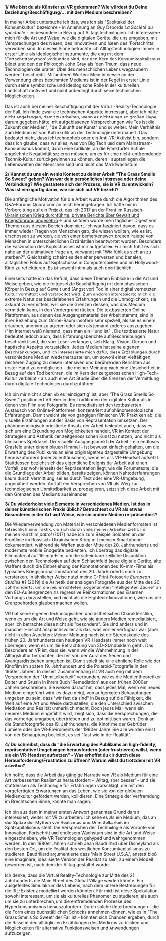 **1/ Wie bist du als Künstler zu VR gekommen? Wie würdest du Deine Beziehung/Beschäftigung/... mit dem Medium beschreiben?**

In meiner Arbeit untersuche ich das, was ich als "Spektakel der Konsumkultur" bezeichne - in Anlehnung an Guy Debords *La Société du spectacle* - insbesondere in Bezug auf Alltagstechnologien. Ich interessiere mich für die Art und Weise, wie die digitalen Geräte, die uns umgeben, mit Versprechungen des Neuen, des Innovativen und Ideen des 'Fortschritts' verwoben sind. In diesem Sinne betrachte ich Alltagstechnologien immer in erster Linie als ideologische Instrumente, die eng mit dem 'Fortschrittsmythos' verbunden sind, der den Kern des Konsumkapitalismus bildet und den der Philosoph John Gray als 'den Traum, dass neue Technologien die uralten Übel des menschlichen Lebens wegzaubern werden' beschreibt. Mit anderen Worten: Mein Interesse an der Verwendung eines bestimmten Mediums ist in der Regel in erster Linie durch seine symbolische und ideologische Rolle in der kulturellen Landschaft motiviert und nicht unbedingt durch seine technischen Möglichkeiten.
<br><br>
Das ist auch bei meiner Beschäftigung mit der Virtual-Reality-Technologie der Fall. Ich finde zwar die technischen Aspekte interessant, aber ich hätte nicht angefangen, damit zu arbeiten, wenn es nicht einen so großen Hype darum gegeben hätte, mit aufgeblasenen Versprechungen wie "es ist die Zukunft der Medien", "die Zukunft der Kunst" und so weiter. Mein Verhältnis zum Medium ist von Kulturkritik an der Technologie untermauert. Das bedeutet nicht, dass ich technophob oder ein Anti-VR-Aktivist bin, sondern dass ich glaube, dass wir alles, was von Big Tech und dem Mainstream-Konsumismus kommt, durch eine radikale, an die Frankfurter Schule angelehnte Negativität sezieren müssen, um es für eine nicht-entfremdende Technik-Kultur zurückgewinnen zu können, deren Hauptanliegen die Lebenswelten der Menschen sind und nicht das Marktwachstum. 

**2/ Kannst du uns ein wenig Kontext zu deiner Arbeit "The Grass Smells So Sweet" geben? Was war dein persönliches Interesse oder deine Verbindung? Wie gestaltete sich der Prozess, sie in VR zu entwickeln? Was ist einzigartig daran, wie sie sich auf VR bezieht?**

Die anfängliche Motivation für die Arbeit wurde durch die Algorithmen des Q&A-Forums Quora.com an mich herangetragen. Ich hatte mir in Vorbereitung auf ein [Projekt, das ich 2017 an der Front im Russisch-Ukrainischen Krieg durchführte, private Berichte über Gewalt und Kriegsführung angesehen](https://www.furtherfield.org/fronterlebnis-boys-toys-frontline-summary/)→ und seitdem wurde mein täglicher Digest von Themen aus diesem Bereich dominiert. Ich war fasziniert davon, dass es immer wieder Fragen von Menschen gab, die wissen wollten, wie es ist, erschossen zu werden, die von einer bemerkenswert breiten Palette von Menschen in unterschiedlichen Erzählstilen beantwortet wurden. Besonders die Faszination des Kopfschusses ist mir aufgefallen. Für mich fühlt es sich nahe an der ultimativen Frage an, verwandt mit "Wie fühlt es sich an zu sterben?". Gleichzeitig scheint es den eher perversen und banalen, alltäglichen Fokus auf Kopfschüsse in Computerspielen und im Hollywood-Kino zu reflektieren. Es ist sowohl intim als auch oberflächlich.
<br><br>
Einerseits hatte ich das Gefühl, dass diese Themen Einblicke in die Art und Weise geben, wie die fortgesetzte Beschäftigung mit dem physischen Körper in Bezug auf Gewalt und (Angst vor) Tod in einer digital vernetzten Kultur vermittelt und verarbeitet wird. Zum anderen interessierte mich die extreme Natur der beschriebenen Erfahrungen und die Unmöglichkeit, sie akkurat zu vermitteln, weil sie die Grenzen dessen, was das Medium vermitteln kann, in den Vordergrund rücken. Die textbasierten Online-Plattformen, aus denen das Ausgangsmaterial der Arbeit stammt, sind in ihrer Beziehung zum Online-Raum insofern sehr speziell, als sie es einem erlauben, anonym zu agieren oder sich als jemand anderes auszugeben ("Im Internet weiß niemand, dass man ein Hund ist"). Die textbasierte Natur bedeutet jedoch auch, dass Erfahrungsberichte auf Beschreibungen beschränkt sind, die vom Leser verlangen, sich Klang, Vision, Geruch und haptische Aspekte vorzustellen. Jedes Medium hat seine eigenen Beschränkungen, und ich interessierte mich dafür, diese Erzählungen durch verschiedene Medien wiederherzustellen, um sowohl einen vielfältigen, reicheren Zugang zu diesen intensiven und berührenden Berichten aus erster Hand zu ermöglichen - die meiner Meinung nach eine Unsicherheit in Bezug auf den Tod berühren, die im Kern der zeitgenössischen High-Tech-Kultur verbleibt - als auch eine Art Studie über die Grenzen der Vermittlung durch digitale Technologien durchzuführen.
<br><br>
Ich bin mir nicht sicher, ob es 'einzigartig' ist, aber "The Grass Smells So Sweet" positioniert VR eher in den Traditionen der digitalen Kultur als in denen von Film und Fotografie: Es remediatisiert den textbasierten Austausch von Online-Plattformen, konzentriert auf phänomenologische Erfahrungen. Damit weicht sie von gängigen filmischen VR-Praktiken ab, die visuelle Erzählungen auf der Basis von Repräsentation umsetzen. Der phänomenologisch orientierte Ansatz der Arbeit bedeutet auch, dass es sich um eine Erkundung von Möglichkeiten handelt, VR im Kontext der Strategien und Ästhetik der zeitgenössischen Kunst zu nutzen, und nicht als filmisches Spektakel. Der visuelle Ausgangspunkt der Arbeit - ein endloses Grasfeld unter einem blauen Himmel - ist bewusst einfach gehalten, um die Erwartung des Publikums an eine originalgetreu dargestellte Umgebung herauszufordern (oder zu enttäuschen), wenn es das VR-Headset aufsetzt. Stattdessen bezieht sich das eigentliche Ereignis der Arbeit auf einen Vorfall, der wohl jenseits der Repräsentation liegt; wie die Forumstexte, die die Grundlage der Arbeit bilden, bereits zeigen, können Nahtoderfahrungen kaum durch Vermittlung, sei es durch Text oder eine VR-Umgebung, angenähert werden. Anstatt ein Versprechen von VR als Weg zur technologischen Unmittelbarkeit zu propagieren, setzt sich diese Arbeit mit den Grenzen des Mediums auseinander.

**3/ Du wiederholst viele Elemente in verschiedenen Medien. Ist das in deiner künstlerischen Praxis üblich? Betrachtest du VR als etwas Besonderes in der Art und Weise, wie sie andere Medien re-präsentiert?**

Die Wiederverwendung von Material in verschiedenen Medienformaten ist tatsächlich eine Taktik, die sich durch viele meiner Arbeiten zieht. Für meinen Kurzfilm *patrol* (2017) habe ich zum Beispiel Soldaten an der Frontlinie im Russisch-Ukrainischen Krieg mit meinem Smartphone dokumentiert, während sie Waffen aus der Mitte des 20. Jahrhunderts und modernste mobile Endgeräte bedienten. Ich übertrug das digitale Filmmaterial auf 16-mm-Film, um die scheinbare zeitliche Disjunktion zwischen den Technologien auf dem Schlachtfeld (neue digitale Geräte, alte Waffen) durch die Einbeziehung der Konnotationen des 16-mm-Films als typisches Kriegsjournalismusformat des 20. Jahrhunderts noch zu verstärken. In ähnlicher Weise nutzt meine C-Print-Fotoserie *European Studies #1* (2019) die Ästhetik der analogen Fotografie aus der Mitte des 20. Jahrhunderts, um die neu errichteten, sogenannten "intelligenten Zäune" an den EU-Außengrenzen als regressive Reinkarnationen des Eisernen Vorhangs darzustellen, und nicht als die Hightech-Innovationen, wie uns die Grenzbehörden glauben machen wollen.
<br><br>
VR hat seine eigenen technologischen und ästhetischen Charakteristika, wenn es um die Art und Weise geht, wie sie andere Medien remediatisiert, aber ich betrachte diese nicht als "besonders". Sie sind anders und in mancher Hinsicht anspruchsvoller als das, was vorher verfügbar war (aber nicht in allen Aspekten: Meiner Meinung nach ist die Stereoskopie des frühen 20. Jahrhunderts den heutigen VR-Headsets immer noch weit überlegen, wenn es um die Betrachtung von 3D-Standbildern geht). Das Besondere an VR ist, dass sie, wenn wir die Wahrnehmung in der Alltagskultur betrachten, derzeit von der Aura des Neuen und Avantgardistischen umgeben ist. Damit spielt sie eine ähnliche Rolle wie der Kinofilm im späten 19. Jahrhundert und die Polaroid-Fotografie in den 1950er Jahren. In diesem Zusammenhang ist VR auch eng mit dem Versprechen der "Unmittelbarkeit" verbunden, wie es die Medientheoretiker Bolter und Grusin in ihrem Buch 'Remediation' aus den frühen 2000er Jahren beschreiben. Sie weisen darauf hin, dass jedes Mal, wenn ein neues Medium eingeführt wird, es dazu neigt, von aufgeregten Behauptungen umgeben zu sein, dass "wir fast da sind" in Bezug auf die Fähigkeit, die Welt auf eine Art und Weise darzustellen, die den Unterschied zwischen Mediation und Realität unmerklich macht. Doch jedes Mal, wenn ein neueres Medium eingeführt wird, zeigt sich, dass die Versprechungen, die das vorherige umgaben, übertrieben und zu optimistisch waren. Denk an die Standfotografie des 19. Jahrhunderts, die Kinofilme der Gebrüder Lumière oder die VR-Enviroments der 1990er Jahre: Sie alle wurden einst von der Behauptung begleitet, es sei "fast wie in der Realität".

**4/ Du schreibst, dass du "die Erwartung des Publikums an high-fidelity, repräsentative Umgebungen herausfordern (oder frustrieren) willst, wenn sie ein VR-Headset aufsetzen" - Was erhoffst du dir durch diese Herausforderung/Frustration zu öffnen? Warum willst du trotzdem mit VR arbeiten?**

Ich hoffe, dass die Arbeit das gängige Narrativ von VR als Medium für eine Art verbesserten Realismus herausfordert - 'Alltag, aber besser' - und sie stattdessen als Technologie für Erfahrungen vorschlägt, die mit den vorgefertigten Erwartungen an das Leben, wie sie von der globalen Medienkultur gefördert werden, kollidieren. Eine Strategie der Verfremdung im Brechtschen Sinne, könnte man sagen. 
<br><br>
Ich bin aus dem in meiner ersten Antwort genannten Grund daran interessiert, weiter mit VR zu arbeiten: Ich sehe es als ein Medium, das an der Spitze der Mythen von Realismus und Unmittelbarkeit im Spätkapitalismus steht. Die Versprechen der Technologie als Vorbote von Innovation, Fortschritt und endlosem Wachstum sind in die Art und Weise eingeschrieben, wie VR-Technologien gehyped und wahrgenommen werden. In den 1980er Jahren schrieb Jean Baudrillard über Disneyland als den besten Ort, um die Realität des westlichen Konsumkapitalismus zu studieren. Baudrillard argumentierte dass 'Main Street U.S.A.', anstatt bloß eine imaginäre, idealisierte Version der Realität zu sein, zu einem Modell geworden ist, nach dem der Alltag gestaltet wurde.
<br><br>
Ich denke, dass die Virtual Reality-Technologie zur Mitte des 21. Jahrhunderts die Main Street des Global Village werden könnte. Ein ausgefeiltes Simulakrum des Lebens, nach dem unsere Bestrebungen für die IRL-Existenz modelliert werden könnten. Für mich ist diese Spekulation sowohl interessant, um sie als kulturelles Phänomen zu studieren, als auch um sie zu unterbrechen, um die entfremdenden Prozesse des Hyperkonsumismus herauszufordern. Durch solche Unterbrechungen - die die Form eines buchstäblichen Schocks annehmen können, wie es in "The Grass Smells So Sweet" der Fall ist - könnten sich Chancen ergeben, durch die Risse in den alltäglichen Erzählungen des Mediums zu blicken und Möglichkeiten für alternative Funktionsweisen und Anwendungen aufzuzeigen.